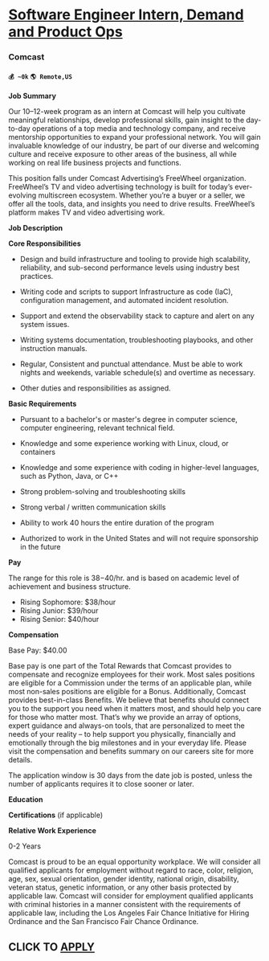 # [Software Engineer Intern, Demand and Product Ops](https://www.remotewlb.com/apply/software-engineer-intern-demand-and-product-ops)  
### Comcast  
#### `💰 ~0k` `🌎 Remote,US`  

**Job Summary**

Our 10–12-week program as an intern at Comcast will help you cultivate meaningful relationships, develop professional skills, gain insight to the day-to-day operations of a top media and technology company, and receive mentorship opportunities to expand your professional network. You will gain invaluable knowledge of our industry, be part of our diverse and welcoming culture and receive exposure to other areas of the business, all while working on real life business projects and functions.  
  
This position falls under Comcast Advertising’s FreeWheel organization. FreeWheel’s TV and video advertising technology is built for today’s ever-evolving multiscreen ecosystem. Whether you’re a buyer or a seller, we offer all the tools, data, and insights you need to drive results. FreeWheel’s platform makes TV and video advertising work.

 **Job Description**

 **Core Responsibilities**

  * Design and build infrastructure and tooling to provide high scalability, reliability, and sub-second performance levels using industry best practices.

  * Writing code and scripts to support Infrastructure as code (IaC), configuration management, and automated incident resolution.

  * Support and extend the observability stack to capture and alert on any system issues.

  * Writing systems documentation, troubleshooting playbooks, and other instruction manuals.

  * Regular, Consistent and punctual attendance. Must be able to work nights and weekends, variable schedule(s) and overtime as necessary.

  * Other duties and responsibilities as assigned.

 **Basic Requirements**

  * Pursuant to a bachelor's or master's degree in computer science, computer engineering, relevant technical field.

  * Knowledge and some experience working with Linux, cloud, or containers

  * Knowledge and some experience with coding in higher-level languages, such as Python, Java, or C++

  * Strong problem-solving and troubleshooting skills 

  * Strong verbal / written communication skills

  * Ability to work 40 hours the entire duration of the program

  * Authorized to work in the United States and will not require sponsorship in the future

 **Pay**

The range for this role is $38-$40/hr. and is based on academic level of achievement and business structure.

  * Rising Sophomore: $38/hour 
  * Rising Junior: $39/hour
  * Rising Senior: $40/hour 

**Compensation**

Base Pay: $40.00

Base pay is one part of the Total Rewards that Comcast provides to compensate and recognize employees for their work. Most sales positions are eligible for a Commission under the terms of an applicable plan, while most non-sales positions are eligible for a Bonus. Additionally, Comcast provides best-in-class Benefits. We believe that benefits should connect you to the support you need when it matters most, and should help you care for those who matter most. That’s why we provide an array of options, expert guidance and always-on tools, that are personalized to meet the needs of your reality – to help support you physically, financially and emotionally through the big milestones and in your everyday life. Please visit the compensation and benefits summary on our careers site for more details.

The application window is 30 days from the date job is posted, unless the number of applicants requires it to close sooner or later.

 **Education**

 **Certifications** (if applicable)

 **Relative Work Experience**

0-2 Years

Comcast is proud to be an equal opportunity workplace. We will consider all qualified applicants for employment without regard to race, color, religion, age, sex, sexual orientation, gender identity, national origin, disability, veteran status, genetic information, or any other basis protected by applicable law. Comcast will consider for employment qualified applicants with criminal histories in a manner consistent with the requirements of applicable law, including the Los Angeles Fair Chance Initiative for Hiring Ordinance and the San Francisco Fair Chance Ordinance.  
## CLICK TO [APPLY](https://www.remotewlb.com/apply/software-engineer-intern-demand-and-product-ops)

